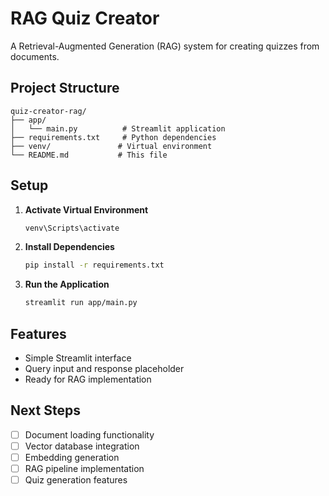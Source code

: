 # RAG Quiz Creator

A Retrieval-Augmented Generation (RAG) system for creating quizzes from documents.

## Project Structure

```
quiz-creator-rag/
├── app/
│   └── main.py          # Streamlit application
├── requirements.txt     # Python dependencies
├── venv/               # Virtual environment
└── README.md           # This file
```

## Setup

1. **Activate Virtual Environment**
   ```bash
   venv\Scripts\activate
   ```

2. **Install Dependencies**
   ```bash
   pip install -r requirements.txt
   ```

3. **Run the Application**
   ```bash
   streamlit run app/main.py
   ```

## Features

- Simple Streamlit interface
- Query input and response placeholder
- Ready for RAG implementation

## Next Steps

- [ ] Document loading functionality
- [ ] Vector database integration
- [ ] Embedding generation
- [ ] RAG pipeline implementation
- [ ] Quiz generation features 